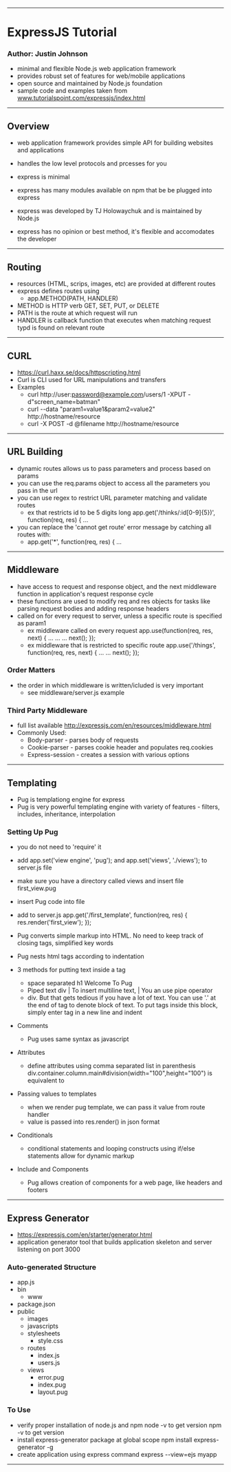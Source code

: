 --------------------------------------------------------------------------------------------

# ExpressJS Tutorial
### Author: Justin Johnson
- minimal and flexible Node.js web application framework
- provides robust set of features for web/mobile applications
- open source and maintained by Node.js foundation
- sample code and examples taken from www.tutorialspoint.com/expressjs/index.html

---------------------------------------------------------------------------------------------

## Overview
- web application framework provides simple API for building websites and applications
- handles the low level protocols and prcesses for you

- express is minimal
- express has many modules available on npm that be be plugged into express
- express was developed by TJ Holowaychuk and is maintained by Node.js

- express has no opinion or best method, it's flexible and accomodates the developer

----------------------------------------------------------------------------------------------

## Routing
- resources (HTML, scrips, images, etc) are provided at different routes
- express defines routes using 
	- app.METHOD(PATH, HANDLER)
- METHOD is HTTP verb GET, SET, PUT, or DELETE
- PATH is the route at which request will run
- HANDLER is callback function that executes when matching request typd is found on relevant route

----------------------------------------------------------------------------------------------------

## CURL
- https://curl.haxx.se/docs/httpscripting.html
- Curl is CLI used for URL manipulations and transfers
- Examples
	- curl http://user:password@example.com/users/1 -XPUT -d"screen_name=batman"
	- curl --data "param1=value1&param2=value2" http://hostname/resource
	- curl -X POST -d @filename http://hostname/resource

------------------------------------------------------------------------------------------------------

## URL Building
- dynamic routes allows us to pass parameters and process based on params
- you can use the req.params object to access all the parameters you pass in the url
- you can use regex to restrict URL parameter matching and validate routes
	- ex that restricts id to be 5 digits long
	  app.get('/thinks/:id[0-9]{5})', function(req, res) { ...
- you can replace the 'cannot get route' error message by catching all routes with:
	- app.get('*', function(req, res) { ...

-------------------------------------------------------------------------------------------------------
## Middleware
- have access to request and response object, and the next middleware function in application's request response cycle
- these functions are used to modify req and res objects for tasks like parsing request bodies and adding response headers
- called on for every request to server, unless a specific route is specified as param1
	- ex middleware called on every request
	   app.use(function(req, res, next) { ...
		...
		...
		next();
	  });
	- ex middleware that is restricted to specific route
	  app.use('/things', function(req, res, next) {
		...
		...
		next();
	  });

### Order Matters
- the order in which middleware is written/icluded is very important
	- see middleware/server.js example

### Third Party Middleware
- full list available http://expressjs.com/en/resources/middleware.html
- Commonly Used:
	- Body-parser - parses body of requests 
	- Cookie-parser - parses cookie header and populates req.cookies
	- Express-session - creates a session with various options

-------------------------------------------------------------------------------------------------------------

## Templating
- Pug is templationg engine for express
- Pug is very powerful templating engine with variety of features - filters, includes, inheritance, interpolation

### Setting Up Pug
- you do not need to 'require' it
- add app.set('view engine', 'pug'); and app.set('views', './views'); to server.js file
- make sure you have a directory called views and insert file first_view.pug
- insert Pug code into file
- add to server.js
	app.get('/first_template', function(req, res) {
		res.render('first_view');
	});
- Pug converts simple markup into HTML. No need to keep track of closing tags, simplified key words

- Pug nests html tags according to indentation
- 3 methods for putting text inside a tag
	- space separated
	  h1 Welcome To Pug
	- Piped text
	  div
		| To insert multiline text,
		| You an use pipe operator
	- div.
	  But that gets tedious if you have a lot of text.
	  You can use '.' at the end of tag to denote block of text.
	  To put tags inside this block, simply enter tag in a new line and indent
- Comments
	- Pug uses same syntax as javascript
- Attributes
	- define attributes using comma separated list in parenthesis
	  div.container.column.main#division(width="100",height="100")
          is equivalent to
	  <div class="container column main" id="division" width="100" height="100"></div>
- Passing values to templates
	- when we render pug template, we can pass it value from route handler
	- value is passed into res.render() in json format
- Conditionals
	- conditional statements and looping constructs using if/else statements allow for dynamic markup
- Include and Components
	- Pug allows creation of components for a web page, like headers and footers


----------------------------------------------------------------------------------------------------

## Express Generator
- https://expressjs.com/en/starter/generator.html
- application generator tool that builds application skeleton and server listening on port 3000

### Auto-generated Structure
- app.js
- bin
	- www
- package.json
- public
	- images
	- javascripts
	- stylesheets
		- style.css
	- routes
		- index.js
		- users.js
	- views
		- error.pug
		- index.pug
		- layout.pug

### To Use
- verify proper installation of node.js and npm
	node -v to get version
	npm -v to get version
- install express-generator package at global scope
	npm install express-generator -g
- create application using express command
	express --view=ejs myapp

------------------------------------------------------------------------------------
